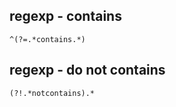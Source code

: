 regexp - contains
-----------------

```shell
^(?=.*contains.*)
```


regexp - do not contains
------------------------

```shell
(?!.*notcontains).*
```
